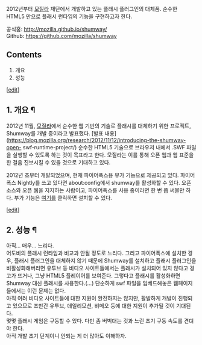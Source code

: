 2012년부터 [모질라](%EB%AA%A8%EC%A7%88%EB%9D%BC.md) 재단에서 개발하고 있는 플래시 플러그인의 대체품.
순수한 HTML5 만으로 플래시 런타임의 기능을 구현하고자 한다.

공식홈: <http://mozilla.github.io/shumway/>  
Github: <https://github.com/mozilla/shumway>

## Contents

    

1. 개요 
2. 성능 

[[edit](http://rigvedawiki.net/r1/wiki.php/Shumway?action=edit&section=1)]

## 1. 개요 ¶

  

2012년 11월, [모질라](%EB%AA%A8%EC%A7%88%EB%9D%BC.md)에서 순수한 웹 기반의 기술로 플래시를 대체하기
위한 프로젝트, Shumway를 개발 중이라고 발표했다. [발표
내용](https://blog.mozilla.org/research/2012/11/12/introducing-the-shumway-open-
swf-runtime-project/) 순수한 HTML5 기술으로 브라우저 내에서 .SWF 파일을 실행할 수 있도록 하는 것이 목표라고
한다. 모질라는 이를 통해 오픈 웹과 웹 표준을 한 걸음 진보시킬 수 있을 것으로 기대하고 있다.

  

2012년 초부터 개발되었으며, 현재 파이어폭스용 부가 기능으로 제공되고 있다. 파이어폭스 Nightly를 쓰고 있다면
about:config에서 shumway를 활성화할 수 있다. 오픈 소스와 오픈 웹을 지지하는 사람이고, 파이어폭스를 사용 중이라면 한 번
쯤 써볼만 하다. 부가 기능은
[여기를](http://mozilla.github.io/shumway/extension/firefox/shumway.xpi) 클릭하면 설치할
수 있다.

  

[[edit](http://rigvedawiki.net/r1/wiki.php/Shumway?action=edit&section=2)]

## 2. 성능 ¶

  

아직... 매우... 느리다.  
어도비의 플래시 런타임과 비교과 안될 정도로 느리다. 그리고 파이어폭스에 설치한 경우, 플래시 플러그인을 대체하지 않기 때문에
Shumway를 설치하고 플래시 플러그인을 비활성화해버리면 유투브 등 비디오 사이트들에서는 플래시가 설치되어 있지 않다고 경고가 뜨거나,
그냥 HTML5 플레이어를 보여준다. 그렇다고 플래시를 활성화하면 Shumway 대신 플래시를 사용한다.(...) 단순하게 swf 파일을
임베드해놓은 웹페이지들에서는 이런 문제는 없다.  
아직 여러 비디오 사이트들에 대한 지원이 완전하지는 않지만, 활발하게 개발이 진행되고 있으므로 조만간 유투브, 데일리모션, 비메오 등에 대한
지원이 추가될 것이 기대된다.  
몇몇 플래시 게임은 구동할 수 있다. 다만 좀 버벅대는 것과 느린 초기 구동 속도를 견뎌야 한다.  
아직 개발 초기 단계이니 안되는 게 더 많아도 이해하자.

